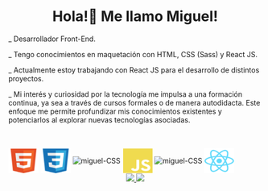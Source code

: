 <h1 align='center'>Hola!👋 Me llamo Miguel! </h1>

_ Desarrollador Front-End. 

_ Tengo conocimientos en maquetación con HTML, CSS (Sass) y React JS.

_ Actualmente estoy trabajando con React JS para el desarrollo de distintos proyectos.

_ Mi interés y curiosidad por la tecnología me impulsa a una formación continua, ya sea a través de cursos formales o de manera autodidacta. Este enfoque me permite profundizar mis conocimientos existentes y potenciarlos al explorar nuevas tecnologías asociadas.

<br>

<div style="display: inline-block" align='center'><br>
  <img align="center" alt="miguel-HTML" height="50" width="60" src="https://raw.githubusercontent.com/devicons/devicon/master/icons/html5/html5-original.svg">
  <img align="center" alt="miguel-CSS" height="50" width="60" src="https://raw.githubusercontent.com/devicons/devicon/master/icons/css3/css3-original.svg">
  <img align="center" alt="miguel-CSS" height="50" width="60" src="https://cdn.jsdelivr.net/gh/devicons/devicon/icons/sass/sass-original.svg" />
  <img align="center" alt="miguel-Js" height="50" width="60" src="https://raw.githubusercontent.com/devicons/devicon/master/icons/javascript/javascript-plain.svg">
  <img align="center" alt="miguel-CSS" height="50" width="60" src="https://cdn.jsdelivr.net/gh/devicons/devicon/icons/nodejs/nodejs-original-wordmark.svg" />
  <img align="center" alt="miguel-React" height="50" width="60" src="https://raw.githubusercontent.com/devicons/devicon/master/icons/react/react-original.svg">
</div>

<br>

  <div align='center'>
    <a href='https://www.linkedin.com/in/miguel-montoro-7bab0b279/' target='_blank'> <img src='https://img.shields.io/badge/LinkedIn-0077B5?style=for-the-badge&logo=linkedin&logoColor=white'> </a>
    <a href='https://discord.gg/_miguelan' target='_blank'> <img src='https://img.shields.io/badge/Discord-7289DA?style=for-the-badge&logo=discord&logoColor=white'> </a>
  </div>
